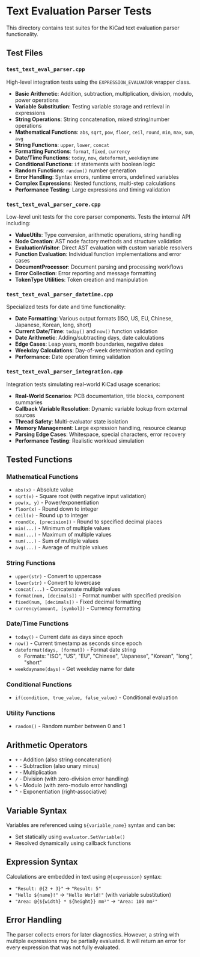 # Text Evaluation Parser Tests

This directory contains test suites for the KiCad text evaluation parser functionality.

## Test Files

### `test_text_eval_parser.cpp`
High-level integration tests using the `EXPRESSION_EVALUATOR` wrapper class.

- **Basic Arithmetic**: Addition, subtraction, multiplication, division, modulo, power operations
- **Variable Substitution**: Testing variable storage and retrieval in expressions
- **String Operations**: String concatenation, mixed string/number operations
- **Mathematical Functions**: `abs`, `sqrt`, `pow`, `floor`, `ceil`, `round`, `min`, `max`, `sum`, `avg`
- **String Functions**: `upper`, `lower`, `concat`
- **Formatting Functions**: `format`, `fixed`, `currency`
- **Date/Time Functions**: `today`, `now`, `dateformat`, `weekdayname`
- **Conditional Functions**: `if` statements with boolean logic
- **Random Functions**: `random()` number generation
- **Error Handling**: Syntax errors, runtime errors, undefined variables
- **Complex Expressions**: Nested functions, multi-step calculations
- **Performance Testing**: Large expressions and timing validation

### `test_text_eval_parser_core.cpp`
Low-level unit tests for the core parser components. Tests the internal API including:

- **ValueUtils**: Type conversion, arithmetic operations, string handling
- **Node Creation**: AST node factory methods and structure validation
- **EvaluationVisitor**: Direct AST evaluation with custom variable resolvers
- **Function Evaluation**: Individual function implementations and error cases
- **DocumentProcessor**: Document parsing and processing workflows
- **Error Collection**: Error reporting and message formatting
- **TokenType Utilities**: Token creation and manipulation

### `test_text_eval_parser_datetime.cpp`
Specialized tests for date and time functionality:

- **Date Formatting**: Various output formats (ISO, US, EU, Chinese, Japanese, Korean, long, short)
- **Current Date/Time**: `today()` and `now()` function validation
- **Date Arithmetic**: Adding/subtracting days, date calculations
- **Edge Cases**: Leap years, month boundaries, negative dates
- **Weekday Calculations**: Day-of-week determination and cycling
- **Performance**: Date operation timing validation

### `test_text_eval_parser_integration.cpp`
Integration tests simulating real-world KiCad usage scenarios:

- **Real-World Scenarios**: PCB documentation, title blocks, component summaries
- **Callback Variable Resolution**: Dynamic variable lookup from external sources
- **Thread Safety**: Multi-evaluator state isolation
- **Memory Management**: Large expression handling, resource cleanup
- **Parsing Edge Cases**: Whitespace, special characters, error recovery
- **Performance Testing**: Realistic workload simulation

## Tested Functions

### Mathematical Functions
- `abs(x)` - Absolute value
- `sqrt(x)` - Square root (with negative input validation)
- `pow(x, y)` - Power/exponentiation
- `floor(x)` - Round down to integer
- `ceil(x)` - Round up to integer
- `round(x, [precision])` - Round to specified decimal places
- `min(...)` - Minimum of multiple values
- `max(...)` - Maximum of multiple values
- `sum(...)` - Sum of multiple values
- `avg(...)` - Average of multiple values

### String Functions
- `upper(str)` - Convert to uppercase
- `lower(str)` - Convert to lowercase
- `concat(...)` - Concatenate multiple values
- `format(num, [decimals])` - Format number with specified precision
- `fixed(num, [decimals])` - Fixed decimal formatting
- `currency(amount, [symbol])` - Currency formatting

### Date/Time Functions
- `today()` - Current date as days since epoch
- `now()` - Current timestamp as seconds since epoch
- `dateformat(days, [format])` - Format date string
  - Formats: "ISO", "US", "EU", "Chinese", "Japanese", "Korean", "long", "short"
- `weekdayname(days)` - Get weekday name for date

### Conditional Functions
- `if(condition, true_value, false_value)` - Conditional evaluation

### Utility Functions
- `random()` - Random number between 0 and 1

## Arithmetic Operators

- `+` - Addition (also string concatenation)
- `-` - Subtraction (also unary minus)
- `*` - Multiplication
- `/` - Division (with zero-division error handling)
- `%` - Modulo (with zero-modulo error handling)
- `^` - Exponentiation (right-associative)

## Variable Syntax

Variables are referenced using `${variable_name}` syntax and can be:
- Set statically using `evaluator.SetVariable()`
- Resolved dynamically using callback functions

## Expression Syntax

Calculations are embedded in text using `@{expression}` syntax:
- `"Result: @{2 + 3}"` → `"Result: 5"`
- `"Hello ${name}!"` → `"Hello World!"` (with variable substitution)
- `"Area: @{${width} * ${height}} mm²"` → `"Area: 100 mm²"`

## Error Handling

The parser collects errors for later diagnostics.  However, a string
with multiple expressions may be partially evaluated.  It will return an error for every
expression that was not fully evaluated.